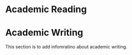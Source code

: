 # Academic Reading #


# Academic Writing #

This section is to add infomratino about academic writing. 

